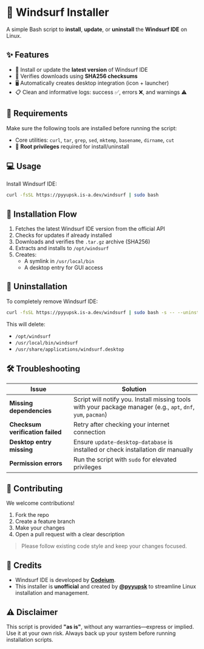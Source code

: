 # 🌊 Windsurf Installer

A simple Bash script to **install**, **update**, or **uninstall** the **Windsurf IDE** on Linux.

## ✨ Features

- 🚀 Install or update the **latest version** of Windsurf IDE
- 🔐 Verifies downloads using **SHA256 checksums**
- 🖥️ Automatically creates desktop integration (icon + launcher)
- 📋 Clean and informative logs: success ✅, errors ❌, and warnings ⚠️

## 🔧 Requirements

Make sure the following tools are installed before running the script:

- Core utilities: `curl`, `tar`, `grep`, `sed`, `mktemp`, `basename`, `dirname`, `cut`
- 🔑 **Root privileges** required for install/uninstall

## 💻 Usage

Install Windsurf IDE:

```bash
curl -fsSL https://pyyupsk.is-a.dev/windsurf | sudo bash
```

## 🔄 Installation Flow

1. Fetches the latest Windsurf IDE version from the official API
2. Checks for updates if already installed
3. Downloads and verifies the `.tar.gz` archive (SHA256)
4. Extracts and installs to `/opt/windsurf`
5. Creates:
   - A symlink in `/usr/local/bin`
   - A desktop entry for GUI access

## 🧹 Uninstallation

To completely remove Windsurf IDE:

```bash
curl -fsSL https://pyyupsk.is-a.dev/windsurf | sudo bash -s -- --uninstall
```

This will delete:

- `/opt/windsurf`
- `/usr/local/bin/windsurf`
- `/usr/share/applications/windsurf.desktop`

## 🛠️ Troubleshooting

| Issue                            | Solution                                                                                                      |
| -------------------------------- | ------------------------------------------------------------------------------------------------------------- |
| **Missing dependencies**         | Script will notify you. Install missing tools with your package manager (e.g., `apt`, `dnf`, `yum`, `pacman`) |
| **Checksum verification failed** | Retry after checking your internet connection                                                                 |
| **Desktop entry missing**        | Ensure `update-desktop-database` is installed or check installation dir manually                              |
| **Permission errors**            | Run the script with `sudo` for elevated privileges                                                            |

## 🤝 Contributing

We welcome contributions!

1. Fork the repo
2. Create a feature branch
3. Make your changes
4. Open a pull request with a clear description

> Please follow existing code style and keep your changes focused.

## 💖 Credits

- Windsurf IDE is developed by [**Codeium**](https://codeium.com).
- This installer is **unofficial** and created by [**@pyyupsk**](https://github.com/pyyupsk) to streamline Linux installation and management.

## ⚠️ Disclaimer

This script is provided **"as is"**, without any warranties—express or implied. Use it at your own risk. Always back up your system before running installation scripts.
